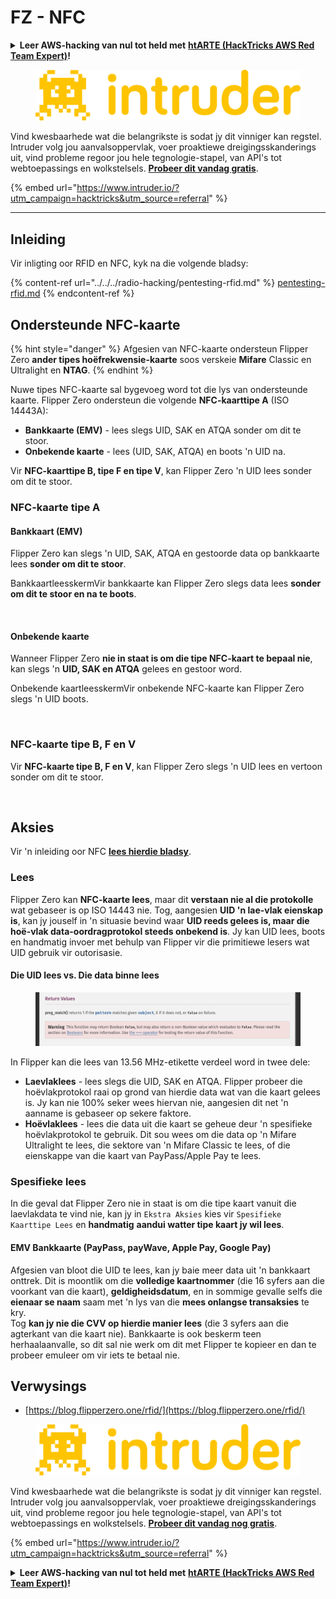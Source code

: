 # FZ - NFC

<details>

<summary><strong>Leer AWS-hacking van nul tot held met</strong> <a href="https://training.hacktricks.xyz/courses/arte"><strong>htARTE (HackTricks AWS Red Team Expert)</strong></a><strong>!</strong></summary>

* Werk jy in 'n **cybersecurity-maatskappy**? Wil jy jou **maatskappy adverteer in HackTricks**? Of wil jy toegang hê tot die **nuutste weergawe van die PEASS of laai HackTricks in PDF af**? Kyk na die [**SUBSCRIPTION PLANS**](https://github.com/sponsors/carlospolop)!
* Ontdek [**The PEASS Family**](https://opensea.io/collection/the-peass-family), ons versameling eksklusiewe [**NFTs**](https://opensea.io/collection/the-peass-family)
* Kry die [**amptelike PEASS & HackTricks swag**](https://peass.creator-spring.com)
* **Sluit aan by die** [**💬**](https://emojipedia.org/speech-balloon/) [**Discord-groep**](https://discord.gg/hRep4RUj7f) of die [**telegram-groep**](https://t.me/peass) of **volg** my op **Twitter** 🐦[**@carlospolopm**](https://twitter.com/hacktricks_live)**.**
* **Deel jou hacktruuks deur PR's in te dien by die** [**hacktricks repo**](https://github.com/carlospolop/hacktricks) **en** [**hacktricks-cloud repo**](https://github.com/carlospolop/hacktricks-cloud).

</details>

<figure><img src="/.gitbook/assets/image (675).png" alt=""><figcaption></figcaption></figure>

Vind kwesbaarhede wat die belangrikste is sodat jy dit vinniger kan regstel. Intruder volg jou aanvalsoppervlak, voer proaktiewe dreigingsskanderings uit, vind probleme regoor jou hele tegnologie-stapel, van API's tot webtoepassings en wolkstelsels. [**Probeer dit vandag gratis**](https://www.intruder.io/?utm\_source=referral\&utm\_campaign=hacktricks).

{% embed url="https://www.intruder.io/?utm_campaign=hacktricks&utm_source=referral" %}

***

## Inleiding <a href="#9wrzi" id="9wrzi"></a>

Vir inligting oor RFID en NFC, kyk na die volgende bladsy:

{% content-ref url="../../../radio-hacking/pentesting-rfid.md" %}
[pentesting-rfid.md](../../../radio-hacking/pentesting-rfid.md)
{% endcontent-ref %}

## Ondersteunde NFC-kaarte <a href="#9wrzi" id="9wrzi"></a>

{% hint style="danger" %}
Afgesien van NFC-kaarte ondersteun Flipper Zero **ander tipes hoëfrekwensie-kaarte** soos verskeie **Mifare** Classic en Ultralight en **NTAG**.
{% endhint %}

Nuwe tipes NFC-kaarte sal bygevoeg word tot die lys van ondersteunde kaarte. Flipper Zero ondersteun die volgende **NFC-kaarttipe A** (ISO 14443A):

* ﻿**Bankkaarte (EMV)** - lees slegs UID, SAK en ATQA sonder om dit te stoor.
* ﻿**Onbekende kaarte** - lees (UID, SAK, ATQA) en boots 'n UID na.

Vir **NFC-kaarttipe B, tipe F en tipe V**, kan Flipper Zero 'n UID lees sonder om dit te stoor.

### NFC-kaarte tipe A <a href="#uvusf" id="uvusf"></a>

#### Bankkaart (EMV) <a href="#kzmrp" id="kzmrp"></a>

Flipper Zero kan slegs 'n UID, SAK, ATQA en gestoorde data op bankkaarte lees **sonder om dit te stoor**.

BankkaartleesskermVir bankkaarte kan Flipper Zero slegs data lees **sonder om dit te stoor en na te boots**.

<figure><img src="https://cdn.flipperzero.one/Monosnap_Miro_2022-08-17_12-26-31.png?auto=format&#x26;ixlib=react-9.1.1&#x26;h=916&#x26;w=2662" alt=""><figcaption></figcaption></figure>

#### Onbekende kaarte <a href="#37eo8" id="37eo8"></a>

Wanneer Flipper Zero **nie in staat is om die tipe NFC-kaart te bepaal nie**, kan slegs 'n **UID, SAK en ATQA** gelees en gestoor word.

Onbekende kaartleesskermVir onbekende NFC-kaarte kan Flipper Zero slegs 'n UID boots.

<figure><img src="https://cdn.flipperzero.one/Monosnap_Miro_2022-08-17_12-27-53.png?auto=format&#x26;ixlib=react-9.1.1&#x26;h=932&#x26;w=2634" alt=""><figcaption></figcaption></figure>

### NFC-kaarte tipe B, F en V <a href="#wyg51" id="wyg51"></a>

Vir **NFC-kaarte tipe B, F en V**, kan Flipper Zero slegs 'n UID lees en vertoon sonder om dit te stoor.

<figure><img src="https://archbee.imgix.net/3StCFqarJkJQZV-7N79yY/zBU55Fyj50TFO4U7S-OXH_screenshot-2022-08-12-at-182540.png?auto=format&#x26;ixlib=react-9.1.1&#x26;h=1080&#x26;w=2704" alt=""><figcaption></figcaption></figure>

## Aksies

Vir 'n inleiding oor NFC [**lees hierdie bladsy**](../../../radio-hacking/pentesting-rfid.md#high-frequency-rfid-tags-13.56-mhz).

### Lees

Flipper Zero kan **NFC-kaarte lees**, maar dit **verstaan nie al die protokolle** wat gebaseer is op ISO 14443 nie. Tog, aangesien **UID 'n lae-vlak eienskap is**, kan jy jouself in 'n situasie bevind waar **UID reeds gelees is, maar die hoë-vlak data-oordragprotokol steeds onbekend is**. Jy kan UID lees, boots en handmatig invoer met behulp van Flipper vir die primitiewe lesers wat UID gebruik vir outorisasie.

#### Die UID lees vs. Die data binne lees <a href="#reading-the-uid-vs-reading-the-data-inside" id="reading-the-uid-vs-reading-the-data-inside"></a>

<figure><img src="../../../.gitbook/assets/image (26).png" alt=""><figcaption></figcaption></figure>

In Flipper kan die lees van 13.56 MHz-etikette verdeel word in twee dele:

* **Laevlaklees** - lees slegs die UID, SAK en ATQA. Flipper probeer die hoëvlakprotokol raai op grond van hierdie data wat van die kaart gelees is. Jy kan nie 100% seker wees hiervan nie, aangesien dit net 'n aanname is gebaseer op sekere faktore.
* **Hoëvlaklees** - lees die data uit die kaart se geheue deur 'n spesifieke hoëvlakprotokol te gebruik. Dit sou wees om die data op 'n Mifare Ultralight te lees, die sektore van 'n Mifare Classic te lees, of die eienskappe van die kaart van PayPass/Apple Pay te lees.

### Spesifieke lees

In die geval dat Flipper Zero nie in staat is om die tipe kaart vanuit die laevlakdata te vind nie, kan jy in `Ekstra Aksies` kies vir `Spesifieke Kaarttipe Lees` en **handmatig** **aandui watter tipe kaart jy wil lees**.
#### EMV Bankkaarte (PayPass, payWave, Apple Pay, Google Pay) <a href="#emv-bank-cards-paypass-paywave-apple-pay-google-pay" id="emv-bank-cards-paypass-paywave-apple-pay-google-pay"></a>

Afgesien van bloot die UID te lees, kan jy baie meer data uit 'n bankkaart onttrek. Dit is moontlik om die **volledige kaartnommer** (die 16 syfers aan die voorkant van die kaart), **geldigheidsdatum**, en in sommige gevalle selfs die **eienaar se naam** saam met 'n lys van die **mees onlangse transaksies** te kry.\
Tog **kan jy nie die CVV op hierdie manier lees** (die 3 syfers aan die agterkant van die kaart nie). Bankkaarte is ook beskerm teen herhaalaanvalle, so dit sal nie werk om dit met Flipper te kopieer en dan te probeer emuleer om vir iets te betaal nie.

## Verwysings

* [https://blog.flipperzero.one/rfid/](https://blog.flipperzero.one/rfid/)

<figure><img src="/.gitbook/assets/image (675).png" alt=""><figcaption></figcaption></figure>

Vind kwesbaarhede wat die belangrikste is sodat jy dit vinniger kan regstel. Intruder volg jou aanvalsoppervlak, voer proaktiewe dreigingsskanderings uit, vind probleme regoor jou hele tegnologie-stapel, van API's tot webtoepassings en wolkstelsels. [**Probeer dit vandag nog gratis**](https://www.intruder.io/?utm\_source=referral\&utm\_campaign=hacktricks).

{% embed url="https://www.intruder.io/?utm_campaign=hacktricks&utm_source=referral" %}


<details>

<summary><strong>Leer AWS-hacking van nul tot held met</strong> <a href="https://training.hacktricks.xyz/courses/arte"><strong>htARTE (HackTricks AWS Red Team Expert)</strong></a><strong>!</strong></summary>

* Werk jy in 'n **cybersekuriteitsmaatskappy**? Wil jy jou **maatskappy adverteer in HackTricks**? Of wil jy toegang hê tot die **nuutste weergawe van die PEASS of HackTricks aflaai in PDF-formaat**? Kyk na die [**SUBSKRIPSIEPLANNE**](https://github.com/sponsors/carlospolop)!
* Ontdek [**The PEASS Family**](https://opensea.io/collection/the-peass-family), ons versameling eksklusiewe [**NFT's**](https://opensea.io/collection/the-peass-family)
* Kry die [**amptelike PEASS & HackTricks-uitrusting**](https://peass.creator-spring.com)
* **Sluit aan by die** [**💬**](https://emojipedia.org/speech-balloon/) [**Discord-groep**](https://discord.gg/hRep4RUj7f) of die [**telegram-groep**](https://t.me/peass) of **volg** my op **Twitter** 🐦[**@carlospolopm**](https://twitter.com/hacktricks_live)**.**
* **Deel jou haktruuks deur PR's in te dien by die** [**hacktricks-repo**](https://github.com/carlospolop/hacktricks) **en** [**hacktricks-cloud-repo**](https://github.com/carlospolop/hacktricks-cloud).

</details>
